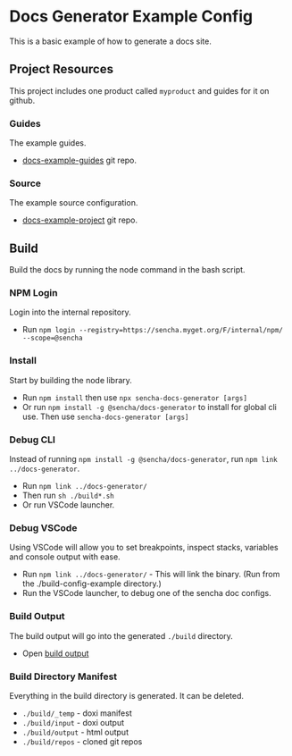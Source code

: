 # Docs Generator Example Config
This is a basic example of how to generate a docs site.


## Project Resources
This project includes one product called `myproduct` and guides for it on github. 

### Guides
The example guides. 

* [docs-example-guides](https://github.com/sencha/docs-example-guides) git repo.

### Source
The example source configuration.

* [docs-example-project](https://github.com/sencha/docs-example-project) git repo.


## Build
Build the docs by running the node command in the bash script.  

### NPM Login
Login into the internal repository. 

* Run `npm login --registry=https://sencha.myget.org/F/internal/npm/ --scope=@sencha`

### Install
Start by building the node library.

* Run `npm install` then use `npx sencha-docs-generator [args]`
* Or run `npm install -g @sencha/docs-generator` to install for global cli use. Then use `sencha-docs-generator [args]`

### Debug CLI
Instead of running `npm install -g @sencha/docs-generator`, run `npm link ../docs-generator`.

* Run `npm link ../docs-generator/`
* Then run `sh ./build*.sh`
* Or run VSCode launcher. 

### Debug VSCode
Using VSCode will allow you to set breakpoints, inspect stacks, variables and console output with ease. 

* Run `npm link ../docs-generator/` - This will link the binary. (Run from the ./build-config-example directory.)
* Run the VSCode launcher, to debug one of the sencha doc configs. 

### Build Output
The build output will go into the generated `./build` directory. 

* Open [build output](./build/output)

### Build Directory Manifest
Everything in the build directory is generated. 
It can be deleted.

* `./build/_temp` - doxi manifest
* `./build/input` - doxi output
* `./build/output` - html output
* `./build/repos` - cloned git repos

